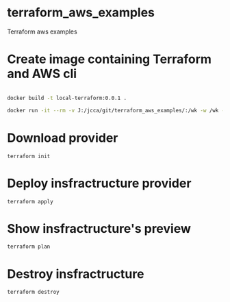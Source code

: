 # terraform_aws_examples
Terraform aws examples

# Create image containing Terraform and AWS cli

```sh

docker build -t local-terraform:0.0.1 . 

docker run -it --rm -v J:/jcca/git/terraform_aws_examples/:/wk -w /wk --entrypoint /bin/sh  local-terraform:0.0.1 

```

# Download provider 

```
terraform init
``` 

# Deploy insfractructure provider 

```
terraform apply
``` 

# Show insfractructure's preview 

```
terraform plan
``` 

# Destroy insfractructure

```
terraform destroy
```